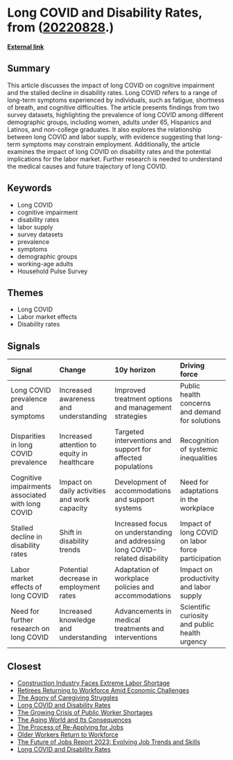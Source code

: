 # __Long COVID and Disability Rates__, from ([20220828](https://kghosh.substack.com/p/20220828).)

__[External link](https://www.federalreserve.gov/econres/notes/feds-notes/long-covid-cognitive-impairment-and-the-stalled-decline-in-disability-rates-20220805.htm)__



## Summary

This article discusses the impact of long COVID on cognitive impairment and the stalled decline in disability rates. Long COVID refers to a range of long-term symptoms experienced by individuals, such as fatigue, shortness of breath, and cognitive difficulties. The article presents findings from two survey datasets, highlighting the prevalence of long COVID among different demographic groups, including women, adults under 65, Hispanics and Latinos, and non-college graduates. It also explores the relationship between long COVID and labor supply, with evidence suggesting that long-term symptoms may constrain employment. Additionally, the article examines the impact of long COVID on disability rates and the potential implications for the labor market. Further research is needed to understand the medical causes and future trajectory of long COVID.

## Keywords

* Long COVID
* cognitive impairment
* disability rates
* labor supply
* survey datasets
* prevalence
* symptoms
* demographic groups
* working-age adults
* Household Pulse Survey

## Themes

* Long COVID
* Labor market effects
* Disability rates

## Signals

| Signal                                           | Change                                       | 10y horizon                                                                   | Driving force                                     |
|:-------------------------------------------------|:---------------------------------------------|:------------------------------------------------------------------------------|:--------------------------------------------------|
| Long COVID prevalence and symptoms               | Increased awareness and understanding        | Improved treatment options and management strategies                          | Public health concerns and demand for solutions   |
| Disparities in long COVID prevalence             | Increased attention to equity in healthcare  | Targeted interventions and support for affected populations                   | Recognition of systemic inequalities              |
| Cognitive impairments associated with long COVID | Impact on daily activities and work capacity | Development of accommodations and support systems                             | Need for adaptations in the workplace             |
| Stalled decline in disability rates              | Shift in disability trends                   | Increased focus on understanding and addressing long COVID-related disability | Impact of long COVID on labor force participation |
| Labor market effects of long COVID               | Potential decrease in employment rates       | Adaptation of workplace policies and accommodations                           | Impact on productivity and labor supply           |
| Need for further research on long COVID          | Increased knowledge and understanding        | Advancements in medical treatments and interventions                          | Scientific curiosity and public health urgency    |

## Closest

* [Construction Industry Faces Extreme Labor Shortage](9439e069670182ab70d681f007704c33)
* [Retirees Returning to Workforce Amid Economic Challenges](2a489a36a1fa238ae4e3d65423f52e92)
* [The Agony of Caregiving Struggles](6fd7033b884ae982dac41bad4396abb5)
* [Long COVID and Disability Rates](0248f1b6d72f8bb9c984f24db0569a3f)
* [The Growing Crisis of Public Worker Shortages](712282cfc63ea5f0d674c24ec2748d53)
* [The Aging World and Its Consequences](a8bf5109e22909dfe327db0ee8f3853d)
* [The Process of Re-Applying for Jobs](3389421f891eacb4a2700199f1d4fd60)
* [Older Workers Return to Workforce](feb0555f9c54012995fdac8ef2410b8e)
* [The Future of Jobs Report 2023: Evolving Job Trends and Skills](4abade09451838c25631bf9da940b724)
* [Long COVID and Disability Rates](0248f1b6d72f8bb9c984f24db0569a3f)